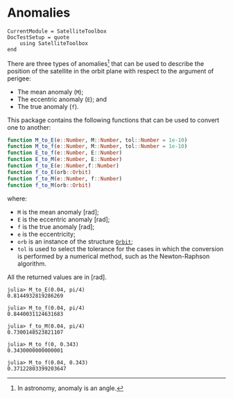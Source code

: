 Anomalies
=========

```@meta
CurrentModule = SatelliteToolbox
DocTestSetup = quote
    using SatelliteToolbox
end
```

There are three types of anomalies[^1] that can be used to describe the position
of the satellite in the orbit plane with respect to the argument of perigee:

* The mean anomaly (`M`);
* The eccentric anomaly (`E`); and
* The true anomaly (`f`).

This package contains the following functions that can be used to convert one to
another:

```julia
function M_to_E(e::Number, M::Number, tol::Number = 1e-10)
function M_to_f(e::Number, M::Number, tol::Number = 1e-10)
function E_to_f(e::Number, E::Number)
function E_to_M(e::Number, E::Number)
function f_to_E(e::Number,f::Number)
function f_to_E(orb::Orbit)
function f_to_M(e::Number, f::Number)
function f_to_M(orb::Orbit)
```

where:

* `M` is the mean anomaly \[rad];
* `E` is the eccentric anomaly \[rad];
* `f` is the true anomaly \[rad];
* `e` is the eccentricity;
* `orb` is an instance of the structure [`Orbit`](@ref);
* `tol` is used to select the tolerance for the cases in which the conversion is
  performed by a numerical method, such as the Newton-Raphson algorithm.

All the returned values are in \[rad].

```jldoctest
julia> M_to_E(0.04, pi/4)
0.8144932819286269

julia> M_to_f(0.04, pi/4)
0.8440031124631683

julia> f_to_M(0.04, pi/4)
0.7300148523821107

julia> M_to_f(0, 0.343)
0.3430000000000001

julia> M_to_f(0.04, 0.343)
0.37122803399203647
```

[^1]: In astronomy, anomaly is an angle.
